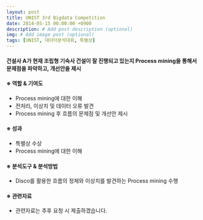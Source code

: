 ```yaml
---
layout: post
title: UNIST 3rd Bigdata Competition
date: 2014-05-15 00:00:00 +0900
description: # Add post description (optional)
img: # Add image post (optional)
tags: [UNIST, 데이터분석대회, 특별상]
---
```

#### 건설사 A가 현재 조립형 기숙사 건설이 잘 진행되고 있는지 Process mining을 통해서 문제점을 파악하고, 개선안을 제시

#### ※ 역할 & 기여도
- Process mining에 대한 이해
- 전처리, 이상치 및 데이터 오류 발견
- Process mining 후 흐름의 문제점 및 개선안 제시

#### ※ 성과
- 특별상 수상
- Process mining에 대한 이해

#### ※ 분석도구 & 분석방법
- Disco를 활용한 흐름의 정체와 이상치를 발견하는 Process mining 수행

#### ※ 관련자료
- 관련자료는 추후 요청 시 제출하겠습니다.
